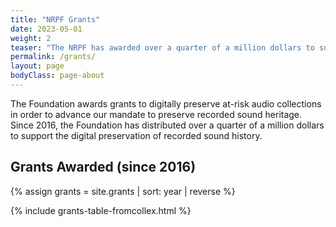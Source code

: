 ```yaml
---
title: "NRPF Grants"
date: 2023-05-01
weight: 2
teaser: "The NRPF has awarded over a quarter of a million dollars to support the digitization and stewardship of at-risk audio collections."
permalink: /grants/
layout: page
bodyClass: page-about
---
```


The Foundation awards grants to digitally preserve at-risk audio collections
in order to advance our mandate to preserve recorded sound heritage. Since 2016,
the Foundation has distributed over a quarter of a million dollars to support
the digital preservation of recorded sound history.

## Grants Awarded (since 2016)

{% assign grants = site.grants | sort: year | reverse %}

{% include grants-table-fromcollex.html %}